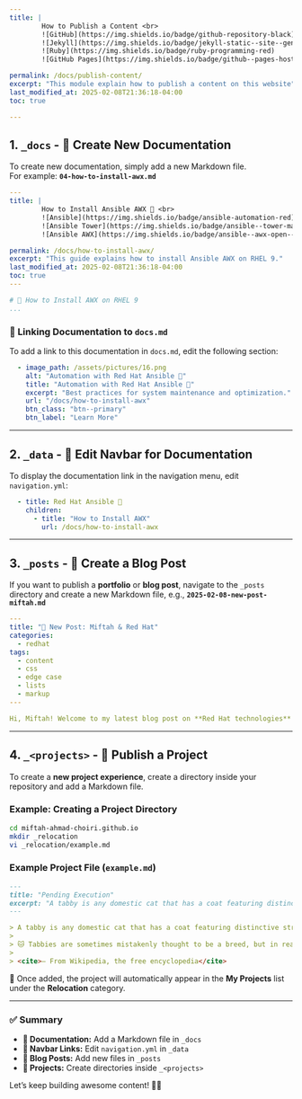 ```yaml
---
title: | 
        How to Publish a Content <br>
        ![GitHub](https://img.shields.io/badge/github-repository-black)
        ![Jekyll](https://img.shields.io/badge/jekyll-static--site--generator-blue)
        ![Ruby](https://img.shields.io/badge/ruby-programming-red)
        ![GitHub Pages](https://img.shields.io/badge/github--pages-hosting-green)

permalink: /docs/publish-content/
excerpt: "This module explain how to publish a content on this website"
last_modified_at: 2025-02-08T21:36:18-04:00
toc: true

---
```


## 1. **`_docs`** - 📝 Create New Documentation  

To create new documentation, simply add a new Markdown file.  
For example: **`04-how-to-install-awx.md`**  

```yml
---
title: | 
        How to Install Ansible AWX 🚀 <br>
        ![Ansible](https://img.shields.io/badge/ansible-automation-red)
        ![Ansible Tower](https://img.shields.io/badge/ansible--tower-management--ui-blue)
        ![Ansible AWX](https://img.shields.io/badge/ansible--awx-open--source--ui-green)

permalink: /docs/how-to-install-awx/
excerpt: "This guide explains how to install Ansible AWX on RHEL 9."
last_modified_at: 2025-02-08T21:36:18-04:00
toc: true
---

# 🚀 How to Install AWX on RHEL 9  
...
```

### 🔗 Linking Documentation to `docs.md`  
To add a link to this documentation in `docs.md`, edit the following section:  

```yml
  - image_path: /assets/pictures/16.png
    alt: "Automation with Red Hat Ansible 🤖"
    title: "Automation with Red Hat Ansible 🤖"
    excerpt: "Best practices for system maintenance and optimization."
    url: "/docs/how-to-install-awx"
    btn_class: "btn--primary"
    btn_label: "Learn More"
```

---

## 2. **`_data`** - 📌 Edit Navbar for Documentation  

To display the documentation link in the navigation menu, edit `navigation.yml`:  

```yml
  - title: Red Hat Ansible 🤖
    children:
      - title: "How to Install AWX"
        url: /docs/how-to-install-awx
```

---

## 3. **`_posts`** - 📰 Create a Blog Post  

If you want to publish a **portfolio** or **blog post**, navigate to the `_posts` directory and create a new Markdown file, e.g., **`2025-02-08-new-post-miftah.md`**  

```yml
---
title: "🚀 New Post: Miftah & Red Hat"
categories:
  - redhat
tags:
  - content
  - css
  - edge case
  - lists
  - markup
---

Hi, Miftah! Welcome to my latest blog post on **Red Hat technologies**! 🚀
```

---

## 4. **`_<projects>`** - 🚀 Publish a Project  

To create a **new project experience**, create a directory inside your repository and add a Markdown file.  

### **Example:** Creating a Project Directory  
```bash
cd miftah-ahmad-choiri.github.io
mkdir _relocation
vi _relocation/example.md
```

### **Example Project File (`example.md`)**  
```md
---
title: "Pending Execution"
excerpt: "A tabby is any domestic cat that has a coat featuring distinctive stripes, dots, lines, or swirling patterns, usually with a mark resembling an 'M' on its forehead."
---

> A tabby is any domestic cat that has a coat featuring distinctive stripes, dots, lines, or swirling patterns, usually together with a mark resembling an 'M' on its forehead.  
>  
> 🐱 Tabbies are sometimes mistakenly thought to be a breed, but in reality, the tabby pattern is found in many cat breeds and mixed-breed populations.  
>  
> <cite>— From Wikipedia, the free encyclopedia</cite>
```

🎉 Once added, the project will automatically appear in the **My Projects** list under the **Relocation** category.  

---

### ✅ Summary  
- **📄 Documentation:** Add a Markdown file in `_docs`  
- **📌 Navbar Links:** Edit `navigation.yml` in `_data`  
- **📰 Blog Posts:** Add new files in `_posts`  
- **🚀 Projects:** Create directories inside `_<projects>`  

Let’s keep building awesome content! 🚀🔥  
































<!-- Scroll to Top Button -->
<button onclick="scrollToTop()" id="scrollToTopBtn" title="Go to top">㐃</button>

<style>
  /* Style for the button */
  #scrollToTopBtn {
    display: none; /* Hidden by default */
    position: fixed; /* Fixed/sticky position */
    bottom: 20px; /* Place the button at the bottom of the page */
    right: 20px; /* Place the button 20px from the right */
    z-index: 99; /* Make sure it does not overlap */
    border: none; /* Remove borders */
    outline: none; /* Remove outline */
    background-color: #555; /* Set a background color */
    color: white; /* Text color */
    cursor: pointer; /* Add a mouse pointer on hover */
    padding: 20px; /* Some padding */
    border-radius: 20px; /* Rounded corners */
    font-size: 15px; /* Increase font size */
  }
  #scrollToTopBtn:hover {
    background-color: #111; /* Darker background on hover */
  }
</style>

<script defer>
  // Show the button when scrolling down
  window.onscroll = function() {
    let btn = document.getElementById("scrollToTopBtn");
    if (document.body.scrollTop > 20 || document.documentElement.scrollTop > 20) {
      btn.style.display = "block";
    } else {
      btn.style.display = "none";
    }
  };

  // Scroll to top function
  function scrollToTop() {
    window.scrollTo({ top: 0, behavior: 'smooth' });
  }
</script>